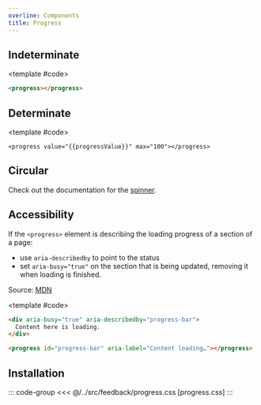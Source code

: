 ```yaml
---
overline: Components
title: Progress
---
```


<script setup>
	import { ref } from "vue"
	import { useIntervalFn } from '@vueuse/core'
	import Example from "../../.vitepress/theme/app/components/Example.vue"

	const progressValue = ref(10)

	useIntervalFn(() => {
		if (progressValue.value >= 100) {
			progressValue.value = 10
		} else {
			progressValue.value += 10
		}
	}, 3000)
</script>

## Indeterminate

<Example>
<template #example>
<progress  aria-busy="true"></progress>
</template>

<template #code>

```html
<progress></progress>
```

</template>
</Example>

## Determinate

<Example>
<template #example>
<progress :value="progressValue" max="100"></progress>
</template>

<template #code>

```html-vue
<progress value="{{progressValue}}" max="100"></progress>
```

</template>
</Example>

## Circular

Check out the documentation for the [spinner](/components/feedback/spinner).

## Accessibility

If the `<progress>` element is describing the loading progress of a section of a page:

- use `aria-describedby` to point to the status
- set `aria-busy="true"` on the section that is being updated, removing it when loading is finished.

Source: [MDN](https://developer.mozilla.org/en-US/docs/Web/HTML/Element/progress#accessibility)

<Example>
<template #example>
<div aria-busy="true" aria-describedby="progress-bar">
  Content here is loading.
</div>

<progress id="progress-bar" aria-label="Content loading…"></progress>
</template>
<template #code>

```html
<div aria-busy="true" aria-describedby="progress-bar">
  Content here is loading.
</div>

<progress id="progress-bar" aria-label="Content loading…"></progress>
```

</template>
</Example>

## Installation

::: code-group
<<< @/../src/feedback/progress.css [progress.css]
:::
